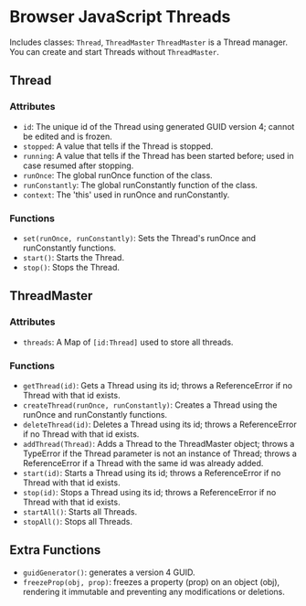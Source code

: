 # Browser JavaScript Threads

Includes classes: `Thread`, `ThreadMaster`
`ThreadMaster` is a Thread manager.  
You can create and start Threads without `ThreadMaster`.

## Thread

### Attributes
- `id`: The unique id of the Thread using generated GUID version 4; cannot be edited and is frozen.
- `stopped`: A value that tells if the Thread is stopped.
- `running`: A value that tells if the Thread has been started before; used in case resumed after stopping.
- `runOnce`: The global runOnce function of the class.
- `runConstantly`: The global runConstantly function of the class.
- `context`: The 'this' used in runOnce and runConstantly.

### Functions
- `set(runOnce, runConstantly)`: Sets the Thread's runOnce and runConstantly functions.
- `start()`: Starts the Thread.
- `stop()`: Stops the Thread.

## ThreadMaster

### Attributes
- `threads`: A Map of `[id:Thread]` used to store all threads.

### Functions
- `getThread(id)`: Gets a Thread using its id; throws a ReferenceError if no Thread with that id exists.
- `createThread(runOnce, runConstantly)`: Creates a Thread using the runOnce and runConstantly functions.
- `deleteThread(id)`: Deletes a Thread using its id; throws a ReferenceError if no Thread with that id exists.
- `addThread(Thread)`: Adds a Thread to the ThreadMaster object; throws a TypeError if the Thread parameter is not an instance of Thread; throws a ReferenceError if a Thread with the same id was already added.
- `start(id)`: Starts a Thread using its id; throws a ReferenceError if no Thread with that id exists.
- `stop(id)`: Stops a Thread using its id; throws a ReferenceError if no Thread with that id exists.
- `startAll()`: Starts all Threads.
- `stopAll()`: Stops all Threads.

## Extra Functions
- `guidGenerator()`: generates a version 4 GUID.
- `freezeProp(obj, prop)`: freezes a property (prop) on an object (obj), rendering it immutable and preventing any modifications or deletions.
